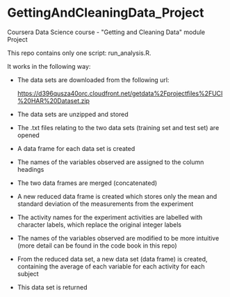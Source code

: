 # GettingAndCleaningData_Project
Coursera Data Science course - "Getting and Cleaning Data" module Project

This repo contains only one script: run_analysis.R.

It works in the following way:

- The data sets are downloaded from the following url: 
	
	https://d396qusza40orc.cloudfront.net/getdata%2Fprojectfiles%2FUCI%20HAR%20Dataset.zip
	
- The data sets are unzipped and stored
- The .txt files relating to the two data sets (training set and test set) are opened
- A data frame for each data set is created
- The names of the variables observed are assigned to the column headings
- The two data frames are merged (concatenated)
- A new reduced data frame is created which stores only the mean and standard deviation of the measurements from the experiment
- The activity names for the experiment activities are labelled with character labels, which replace the original integer labels
- The names of the variables observed are modified to be more intuitive (more detail can be found in the code book in this repo)
- From the reduced data set, a new data set (data frame) is created, containing the average of each variable for each activity for each subject
- This data set is returned